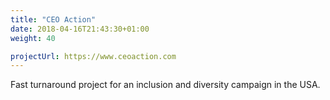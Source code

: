 ```yaml
---
title: "CEO Action"
date: 2018-04-16T21:43:30+01:00
weight: 40

projectUrl: https://www.ceoaction.com
---
```


Fast turnaround project for an inclusion and diversity campaign in the USA.
